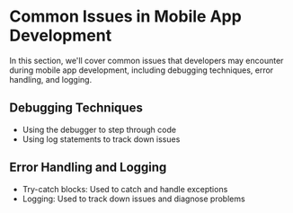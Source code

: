 # Common Issues in Mobile App Development

In this section, we'll cover common issues that developers may encounter during mobile app development, including debugging techniques, error handling, and logging.

## Debugging Techniques
* Using the debugger to step through code
* Using log statements to track down issues

## Error Handling and Logging
* Try-catch blocks: Used to catch and handle exceptions
* Logging: Used to track down issues and diagnose problems
